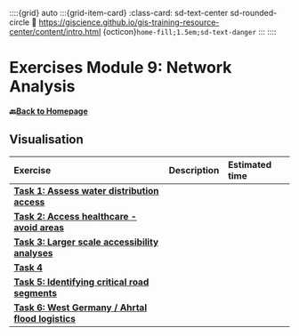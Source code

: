 ::::{grid} auto
:::{grid-item-card}
:class-card: sd-text-center sd-rounded-circle
:link: https://giscience.github.io/gis-training-resource-center/content/intro.html 
{octicon}`home-fill;1.5em;sd-text-danger`
:::
::::

# Exercises Module 9: Network Analysis

__🔙[Back to Homepage](/content/intro.md)__

<!--
The exercises for module 9 comprise one full network analysis from start to finish. Each exercise deals with one step of the analysis process. 
-->

## Visualisation

| Exercise | Description | Estimated time | 
| :-------------------- | :-----------------  |:----------------- |
| __[Task 1: Assess water distribution access](/content/Module_9/en_qgis_module_9_ex1.md)__ | | |
| __[Task 2: Access healthcare - avoid areas](/content/Module_9/en_qgis_module_9_ex2.md)__ | | | 
| __[Task 3: Larger scale accessibility analyses](/content/Module_9/en_qgis_module_9_ex3.md)__ | | |
| __[Task 4](/content/Module_9/en_qgis_module_9_ex4.md)__ | | | 
| __[Task 5: Identifying critical road segments](/content/Module_9/en_qgis_module_9_ex5.md)__ | | | 
| __[Task 6: West Germany / Ahrtal flood logistics](/content/Module_9/en_qgis_module_9_ex6.md)__ | | | 

